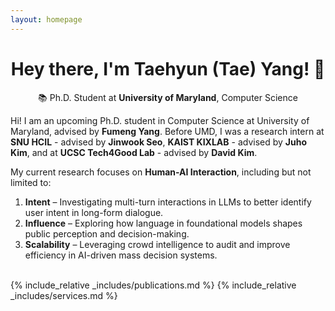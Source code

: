 ```yaml
---
layout: homepage
---
```


<div id="home-content">

<h1 align="center">Hey there, I'm Taehyun (Tae) Yang! 👋</h1>

<p align="center">
  📚 Ph.D. Student at <strong>University of Maryland</strong>, Computer Science 
</p>

Hi! I am an upcoming Ph.D. student in Computer Science at University of Maryland, advised by **Fumeng Yang**. Before UMD, I was a research intern at **SNU HCIL** - advised by **Jinwook Seo**, **KAIST KIXLAB** - advised by **Juho Kim**, and at **UCSC Tech4Good Lab** - advised by **David Kim**.

My current research focuses on **Human-AI Interaction**, including but not limited to:

1. **Intent** – Investigating multi-turn interactions in LLMs to better identify user intent in long-form dialogue.
2. **Influence** – Exploring how language in foundational models shapes public perception and decision-making.
3. **Scalability** – Leveraging crowd intelligence to audit and improve efficiency in AI-driven mass decision systems.

<br> <!-- Added empty space here -->
{% include_relative _includes/publications.md %}
{% include_relative _includes/services.md %}

</div>
 <html lang="en">
